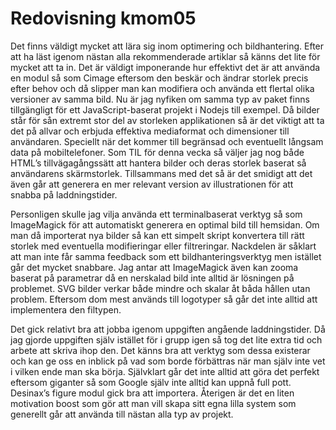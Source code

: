---
---
Redovisning kmom05
=========================

Det finns väldigt mycket att lära sig inom optimering och bildhantering. Efter att ha läst igenom nästan alla rekommenderade artiklar så känns det lite för mycket att ta in. Det är väldigt imponerande hur effektivt det är att använda en modul så som Cimage eftersom den beskär och ändrar storlek precis efter behov och då slipper man kan modifiera och använda ett flertal olika versioner av samma bild. Nu är jag nyfiken om samma typ av paket finns tillgängligt för ett JavaScript-baserat projekt i Nodejs till exempel. Då bilder står för sån extremt stor del av storleken applikationen så är det viktigt att ta det på allvar och erbjuda effektiva mediaformat och dimensioner till användaren. Speciellt när det kommer till begränsad och eventuellt långsam data på mobiltelefoner. Som TIL för denna vecka så väljer jag nog både HTML’s tillvägagångssätt att hantera bilder och deras storlek baserat så användarens skärmstorlek. Tillsammans med det så är det smidigt att det även går att generera en mer relevant version av illustrationen för att snabba på laddningstider. 

Personligen skulle jag vilja använda ett terminalbaserat verktyg så som ImageMagick för att automatiskt generera en optimal bild till hemsidan. Om man då importerat nya bilder så kan ett simpelt skript konvertera till rätt storlek med eventuella modifieringar eller filtreringar. Nackdelen är såklart att man inte får samma feedback som ett bildhanteringsverktyg men istället går det mycket snabbare. Jag antar att ImageMagick även kan zooma baserat på parametrar då en nerskalad bild inte alltid är lösningen på problemet. SVG bilder verkar både mindre och skalar åt båda hållen utan problem. Eftersom dom mest används till logotyper så går det inte alltid att implementera den filtypen. 

Det gick relativt bra att jobba igenom uppgiften angående laddningstider. Då jag gjorde uppgiften själv istället för i grupp igen så tog det lite extra tid och arbete att skriva ihop den. Det känns bra att verktyg som dessa existerar och kan ge oss en inblick på vad som borde förbättras när man själv inte vet i vilken ende man ska börja. Självklart går det inte alltid att göra det perfekt eftersom giganter så som Google själv inte alltid kan uppnå full pott. Desinax’s figure modul gick bra att importera. Återigen är det en liten motivation boost som gör att man vill skapa sitt egna lilla system som generellt går att använda till nästan alla typ av projekt. 